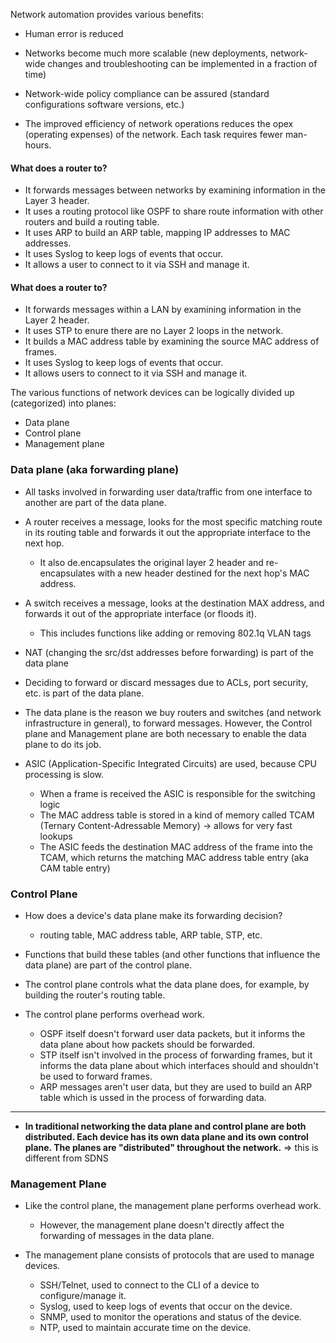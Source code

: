Network automation provides various benefits:

- Human error is reduced

- Networks become much more scalable (new deployments, network-wide changes and troubleshooting can be implemented in a fraction of time)

- Network-wide policy compliance can be assured (standard configurations software versions, etc.)

- The improved efficiency of network operations reduces the opex (operating expenses) of the network. Each task requires fewer man-hours.

#### What does a router to?
- It forwards messages between networks by examining information in the Layer 3 header.
- It uses a routing protocol like OSPF to share route information with other routers and build a routing table.
- It uses ARP to build an ARP table, mapping IP addresses to MAC addresses.
- It uses Syslog to keep logs of events that occur.
- It allows a user to connect to it via SSH and manage it.

#### What does a router to?
- It forwards messages within a LAN by examining information in the Layer 2 header.
- It uses STP to enure there are no Layer 2 loops in the network.
- It builds a MAC address table by examining the source MAC address of frames.
- It uses Syslog to keep logs of events that occur.
- It allows users to connect to it via SSH and manage it.

The various functions of network devices can be logically divided up (categorized) into planes:
- Data plane
- Control plane
- Management plane

###  Data plane (aka forwarding plane)

- All tasks involved in forwarding user data/traffic from one interface to another are part of the data plane.
- A router receives a message, looks for the most specific matching route in its routing table and forwards it out the appropriate interface to the next hop.
    - It also de.encapsulates the original layer 2 header and re-encapsulates with a new header destined for the next hop's MAC address.

- A switch receives a message, looks at the destination MAX address, and forwards it out of the appropriate interface (or floods it).
    - This includes functions like adding or removing 802.1q VLAN tags

- NAT (changing the src/dst addresses before forwarding) is part of the data plane

- Deciding to forward or discard messages due to ACLs, port security, etc. is part of the data plane.

- The data plane is the reason we buy routers and switches (and network infrastructure in general), to forward messages. However, the Control plane and Management plane are both necessary to enable the data plane to do its job.

- ASIC (Application-Specific Integrated Circuits) are used, because CPU processing is slow.
    - When a frame is received the ASIC is responsible for the switching logic
    - The MAC address table is stored in a kind of memory called TCAM (Ternary Content-Adressable Memory) -> allows for very fast lookups
    - The ASIC feeds the destination MAC address of the frame into the TCAM, which returns the matching MAC address table entry (aka CAM table entry)


### Control Plane

- How does a device's data plane make its forwarding decision?
    - routing table, MAC address table, ARP table, STP, etc.

- Functions that build these tables (and other functions that influence the data plane) are part of the control plane.

- The control plane controls what the data plane does, for example, by building the router's routing table.

- The control plane performs overhead work.
    - OSPF itself doesn't forward user data packets, but it informs the data plane about how packets should be forwarded.
    - STP itself isn't involved in the process of forwarding frames, but it informs the data plane about which interfaces should and shouldn't be used to forward frames.
    - ARP messages aren't user data, but they are used to build an ARP table which is ussed in the process of forwarding data.

---

- **In traditional networking the data plane and control plane are both distributed. Each device has its own data plane and its own control plane. The planes are "distributed" throughout the network.** => this is different from SDNS

### Management Plane

- Like the control plane, the management plane performs overhead work.
    - However, the management plane doesn't directly affect the forwarding of messages in the data plane.

- The management plane consists of protocols that are used to manage devices.
    - SSH/Telnet, used to connect to the CLI of a device to configure/manage it.
    - Syslog, used to keep logs of events that occur on the device.
    - SNMP, used to monitor the operations and status of the device.
    - NTP, used to maintain accurate time on the device. 
